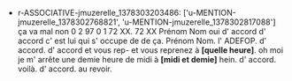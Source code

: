  * r-ASSOCIATIVE-jmuzerelle_1378303203486: ['u-MENTION-jmuzerelle_1378302768821', 'u-MENTION-jmuzerelle_1378302817088']
	ça va mal non 0 2 97 0 1 72 XX.
	 72 XX Prénom Nom oui d' accord d' accord c' est lui qui s' occupe de de ça.
	 Prénom Nom.
	 l' ADEFOP.
	 d' accord.
	 d' accord et vous rep- et vous reprenez à **[quelle heure]**.
	 oh moi je m' arrête une demie heure de midi à **[midi et demie]** hein.
	 d' accord.
	 voilà.
	 d' accord.
	 au revoir.
	
